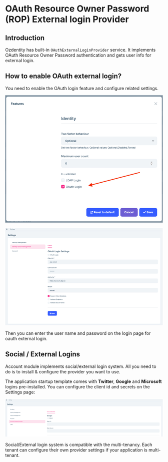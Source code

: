 # OAuth Resource Owner Password (ROP) External login Provider

## Introduction

Ozdentity has built-in `OAuthExternalLoginProvider` service. It implements OAuth Resource Owner Password authentication and gets user info for external login.

## How to enable OAuth external login?

You need to enable the OAuth login feature and configure related settings.

![enable-oauth-feature](../en/images/enable-oauth-feature.png)

![configure-oauth-setting](../en/images/configure-oauth-setting.png)

Then you can enter the user name and password on the login page for oauth external login.

## Social / External Logins

Account module implements social/external login system. All you need to do is to install & configure the provider you want to use.

The application startup template comes with **Twitter**, **Google** and **Microsoft** logins pre-installed. You can configure the client id and secrets on the Settings page:

![account-pro-external-login-settings](../en/images/account-pro-external-login-settings.png)

Social/External login system is compatible with the multi-tenancy. Each tenant can configure their own provider settings if your application is multi-tenant.
